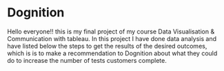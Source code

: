 # Dognition
Hello everyone!! this is my final project of my course Data Visualisation &amp; Communication with tableau. In this project I have done data analysis and have listed below the steps to get the results of the desired outcomes, which is is to make a recommendation to Dognition  about what they could do to increase the number of tests customers complete.
